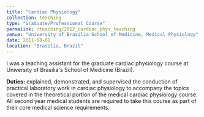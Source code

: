 ```yaml
---
title: "Cardiac Physiology"
collection: teaching
type: "Graduate/Professional Course"
permalink: /teaching/2012_cardiac_phys_teaching
venue: "University of Brasilia School of Medicine, Medical Physiology"
date: 2011-08-01 
location: "Brasilia, Brazil"
---
```


I was a teaching assistant for the graduate cardiac physiology course at University of Brasilia's School of Medicine (Brazil). 

<strong>Duties:</strong> explained, demonstrated, and supervised the conduction of practical laboratory work in cardiac physiology to 
accompany the topics covered in the theoretical portion of the medical cardiac physiology course. All second year medical students
are required to take this course as part of their core medical science requirements. 